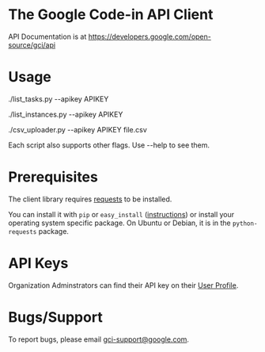 
# The Google Code-in API Client

API Documentation is at https://developers.google.com/open-source/gci/api

# Usage

./list_tasks.py --apikey APIKEY

./list_instances.py --apikey APIKEY

./csv_uploader.py --apikey APIKEY file.csv

Each script also supports other flags.  Use --help to see them.

# Prerequisites

The client library requires
[requests](http://www.python-requests.org/) to be installed.

You can install it with `pip` or `easy_install`
([instructions](http://www.python-requests.org/en/latest/user/install/))
or install your operating system specific package.  On Ubuntu or
Debian, it is in the `python-requests` package.

# API Keys

Organization Adminstrators can find their API key on their
[User Profile](https://codein.withgoogle.com/).

# Bugs/Support

To report bugs, please email [gci-support@google.com](mailto:gci-support@google.com).
